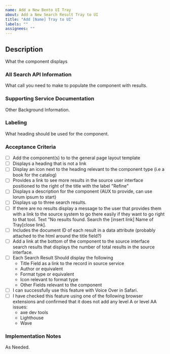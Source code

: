 ```yaml
---
name: Add a New Bento UI Tray
about: Add a New Search Result Tray to UI
title: "Add [Name] Tray to UI"
labels: ""
assignees: ""
---
```


## Description

What the component displays

### All Search API Information

What call you need to make to populate the component with results.

### Supporting Service Documentation

Other Background Information.

### Labeling

What heading should be used for the component.

### Acceptance Criteria

- [ ] Add the component(s) to to the general page layout template
- [ ] Displays a heading that is not a link
- [ ] Display an icon next to the heading relevant to the component type (i.e a book for the catalog)
- [ ] Provides a link to see more results in the source user interface positioned to the right of the title with the label "Refine"
- [ ] Displays a description for the component (AUX to provide, can use lorum ipsum to start)
- [ ] Displays up to three search results. 
- [ ] If there are no results display a message to the user that provides them with a link to the source system to go there easily if they want to go right to that tool. Text "No results found. Search the [insert link] Name of Tray[close link].
- [ ] Includes the document ID of each result in a data attribute (probably attached to the html around the title field?)
- [ ] Add a link at the bottom of the component to the source interface search results that displays the number of total results in the source interface.
- [ ] Each Search Result Should display the following
  - Title Field as a link to the record in source service
  - Author or equivalent
  - Format type or equivalent
  - Icon relevant to format type
  - Other Fields relevant to the component
- [ ] I can successfully use this feature with Voice Over in Safari.
- [ ] I have checked this feature using one of the following browser extensions and confirmed that it does not add any level A or level AA issues:
    * axe dev tools
    * Lighthouse
    * Wave

### Implementation Notes

As Needed.
